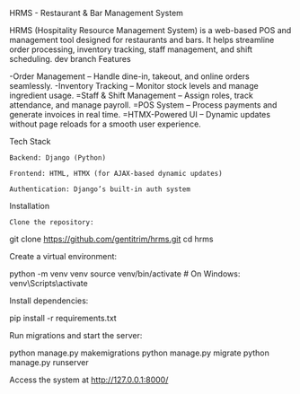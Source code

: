 
HRMS - Restaurant & Bar Management System

HRMS (Hospitality Resource Management System) is a web-based POS and management tool designed for restaurants and bars. It helps streamline order processing, inventory tracking, staff management, and shift scheduling.
dev  branch
Features

-Order Management – Handle dine-in, takeout, and online orders seamlessly.
-Inventory Tracking – Monitor stock levels and manage ingredient usage.
=Staff & Shift Management – Assign roles, track attendance, and manage payroll.
=POS System – Process payments and generate invoices in real time.
=HTMX-Powered UI – Dynamic updates without page reloads for a smooth user experience.

Tech Stack

    Backend: Django (Python)

    Frontend: HTML, HTMX (for AJAX-based dynamic updates)

    Authentication: Django’s built-in auth system

Installation

    Clone the repository:

git clone https://github.com/gentitrim/hrms.git
cd hrms

Create a virtual environment:

python -m venv venv
source venv/bin/activate  # On Windows: venv\Scripts\activate

Install dependencies:

pip install -r requirements.txt

Run migrations and start the server:

python manage.py makemigrations
python manage.py migrate
python manage.py runserver

Access the system at http://127.0.0.1:8000/
